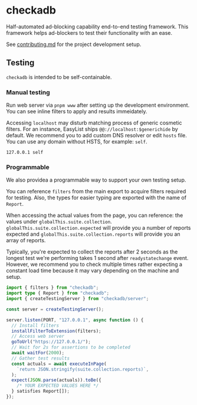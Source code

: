 # checkadb

Half-automated ad-blocking capability end-to-end testing framework.
This framework helps ad-blockers to test their functionality with an ease.

See [contributing.md](./contributing.md) for the project development setup.

## Testing

`checkadb` is intended to be self-containable.

### Manual testing

Run web server via `pnpm www` after setting up the development environment.
You can see inline filters to apply and results immeidately.

Accessing `localhost` may disturb matching process of generic cosmetic filters.
For an instance, EasyList ships `@@://localhost:$generichide` by default.
We recommend you to add custom DNS resolver or edit `hosts` file.
You can use any domain without HSTS, for example: `self`.

```
127.0.0.1 self
```

### Programmable

We also providea a programmable way to support your own testing setup.

You can reference `filters` from the main export to acquire filters required
for testing.
Also, the types for easier typing are exported with the name of `Report`.

When accessing the actual values from the page, you can reference: the values
under `globalThis.suite.collection`.
`globalThis.suite.collection.expected` will provide you a number of reports
expected and `globalThis.suite.collection.reports` will provide you an array of
reports.

Typically, you're expected to collect the reports after 2 seconds as the
longest test we're performing takes 1 second after `readystatechange` event.
However, we recommend you to check multiple times rather expecting a constant
load time because it may vary depending on the machine and setup.

```ts
import { filters } from "checkadb";
import type { Report } from "checkadb";
import { createTestingServer } from "checkadb/server";

const server = createTestingServer();

server.listen(PORT, "127.0.0.1", async function () {
  // Install filters
  installFilterToExtension(filters);
  // Access web server
  goToUrl("https://127.0.0.1/");
  // Wait for 2s for assertions to be completed
  await waitFor(2000);
  // Gather test results
  const actuals = await executeInPage(
    `return JSON.stringify(suite.collection.reports)`,
  );
  expect(JSON.parse(actuals)).toBe({
    /* YOUR EXPECTED VALUES HERE */
  } satisfies Report[]);
});
```

